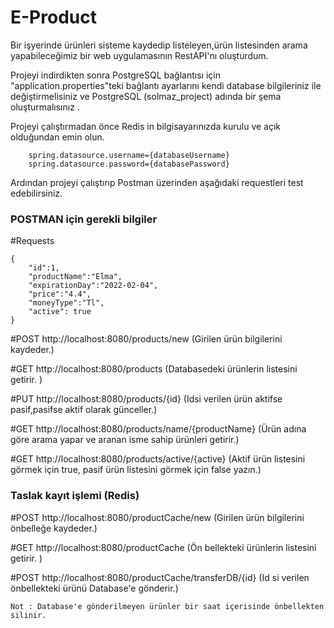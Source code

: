 # E-Product 

Bir işyerinde ürünleri sisteme kaydedip listeleyen,ürün listesinden arama yapabileceğimiz bir web uygulamasının RestAPI'nı oluşturdum.

Projeyi indirdikten sonra PostgreSQL bağlantısı için "application.properties"teki bağlantı ayarlarını kendi database bilgileriniz ile değiştirmelisiniz 
ve PostgreSQL (solmaz_project) adında bir şema oluşturmalısınız .

Projeyi çalıştırmadan önce Redis in bilgisayarınızda kurulu ve açık olduğundan emin olun.        
        
        spring.datasource.username={databaseUsername}
        spring.datasource.password={databasePassword}
        
Ardından projeyi çalıştırıp Postman üzerinden aşağıdaki requestleri test edebilirsiniz. 

### POSTMAN için gerekli bilgiler

#Requests

    {
        "id":1,
        "productName":"Elma",
        "expirationDay":"2022-02-04",
        "price":"4.4",
        "moneyType":"Tl",
        "active": true
    }
    
#POST   http://localhost:8080/products/new                (Girilen ürün bilgilerini kaydeder.)

#GET    http://localhost:8080/products                    (Databasedeki ürünlerin listesini getirir. )

#PUT    http://localhost:8080/products/{id}               (Idsi verilen ürün aktifse pasif,pasifse aktif olarak günceller.)

#GET    http://localhost:8080/products/name/{productName} (Ürün adına göre arama yapar ve aranan isme sahip ürünleri getirir.)

#GET    http://localhost:8080/products/active/{active}    (Aktif ürün listesini görmek için true, pasif ürün listesini görmek için false yazın.)

### Taslak kayıt işlemi (Redis)
#POST   http://localhost:8080/productCache/new            (Girilen ürün bilgilerini önbelleğe kaydeder.)

#GET    http://localhost:8080/productCache                (Ön bellekteki ürünlerin listesini getirir. )

#POST http://localhost:8080/productCache/transferDB/{id}  (Id si verilen önbellekteki ürünü Database'e gönderir.)

    Not : Database'e gönderilmeyen ürünler bir saat içerisinde önbellekten silinir.



